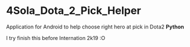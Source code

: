 # 4Sola_Dota_2_Pick_Helper
Application for Android to help choose right hero at pick in Dota2 
**Python**

I try finish this before Internation 2k19 :O
